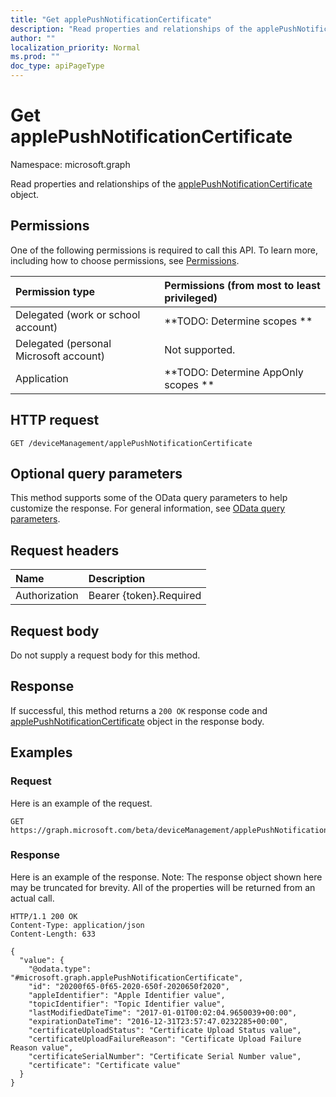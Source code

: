 ```yaml
---
title: "Get applePushNotificationCertificate"
description: "Read properties and relationships of the applePushNotificationCertificate object."
author: ""
localization_priority: Normal
ms.prod: ""
doc_type: apiPageType
---
```


# Get applePushNotificationCertificate

Namespace: microsoft.graph

Read properties and relationships of the [applePushNotificationCertificate](../resources/applepushnotificationcertificate.md) object.

## Permissions
One of the following permissions is required to call this API. To learn more, including how to choose permissions, see [Permissions](/concepts/permissions-reference.md).

|Permission type|Permissions (from most to least privileged)|
|:---|:---|
|Delegated (work or school account)|**TODO: Determine scopes **|
|Delegated (personal Microsoft account)|Not supported.|
|Application|**TODO: Determine AppOnly scopes **|

## HTTP request
<!-- {
  "blockType": "ignored"
}
-->
``` http
GET /deviceManagement/applePushNotificationCertificate
```

## Optional query parameters
This method supports some of the OData query parameters to help customize the response. For general information, see [OData query parameters](/graph/query-parameters).

## Request headers
|Name|Description|
|:---|:---|
|Authorization|Bearer {token}.Required|

## Request body
Do not supply a request body for this method.

## Response
If successful, this method returns a `200 OK` response code and [applePushNotificationCertificate](../resources/applepushnotificationcertificate.md) object in the response body.

## Examples

### Request
Here is an example of the request.
<!-- {
  "blockType": "request",
  "name": "get_applepushnotificationcertificate"
}
-->
``` http
GET https://graph.microsoft.com/beta/deviceManagement/applePushNotificationCertificate
```

### Response
Here is an example of the response. Note: The response object shown here may be truncated for brevity. All of the properties will be returned from an actual call.
<!-- {
  "blockType": "response",
  "truncated": true,
  "@odata.type": "microsoft.graph.applePushNotificationCertificate"
}
-->
``` http
HTTP/1.1 200 OK
Content-Type: application/json
Content-Length: 633

{
  "value": {
    "@odata.type": "#microsoft.graph.applePushNotificationCertificate",
    "id": "20200f65-0f65-2020-650f-2020650f2020",
    "appleIdentifier": "Apple Identifier value",
    "topicIdentifier": "Topic Identifier value",
    "lastModifiedDateTime": "2017-01-01T00:02:04.9650039+00:00",
    "expirationDateTime": "2016-12-31T23:57:47.0232285+00:00",
    "certificateUploadStatus": "Certificate Upload Status value",
    "certificateUploadFailureReason": "Certificate Upload Failure Reason value",
    "certificateSerialNumber": "Certificate Serial Number value",
    "certificate": "Certificate value"
  }
}
```

